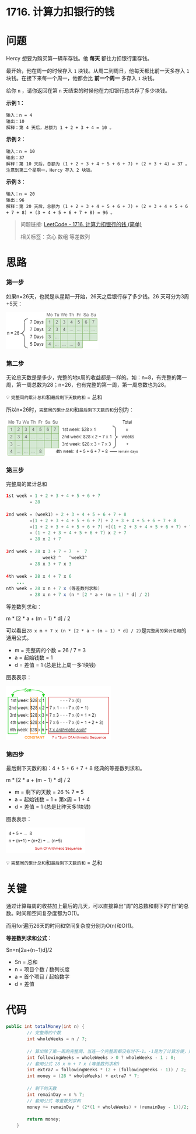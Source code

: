 # 1716. 计算力扣银行的钱

# 问题

Hercy 想要为购买第一辆车存钱。他 **每天** 都往力扣银行里存钱。

最开始，他在周一的时候存入 `1` 块钱。从周二到周日，他每天都比前一天多存入 `1` 块钱。在接下来每一个周一，他都会比 **前一个周一** 多存入 `1` 块钱。

给你 `n` ，请你返回在第 `n` 天结束的时候他在力扣银行总共存了多少块钱。

 

**示例 1：**

```
输入：n = 4
输出：10
解释：第 4 天后，总额为 1 + 2 + 3 + 4 = 10 。
```

**示例 2：**

```
输入：n = 10
输出：37
解释：第 10 天后，总额为 (1 + 2 + 3 + 4 + 5 + 6 + 7) + (2 + 3 + 4) = 37 。注意到第二个星期一，Hercy 存入 2 块钱。
```

**示例 3：**

```
输入：n = 20
输出：96
解释：第 20 天后，总额为 (1 + 2 + 3 + 4 + 5 + 6 + 7) + (2 + 3 + 4 + 5 + 6 + 7 + 8) + (3 + 4 + 5 + 6 + 7 + 8) = 96 。
```

> 问题链接: [LeetCode - 1716. 计算力扣银行的钱 (简单)](https://leetcode.cn/problems/calculate-money-in-leetcode-bank/)
>
> 相关标签：贪心 数组 等差数列

# 思路

### 第一步

如果n=26天，也就是从星期一开始，26天之后银行存了多少钱。26 天可分为3周+5天：

![step1](image/1716.step1.png)

### 第二步

无论总天数是是多少，完整的地x周的收益都是一样的。如：n=8，有完整的第一周，第一周总数为28；n=26，也有完整的第一周，第一周总数也为28。

💡 `完整周的累计总和`和`最后剩下天数的和` = 总和

所以n=26时，`完整周的累计总和`和`最后剩下天数的和`分别为：

![step2](image/1716.step2.png)

### 第三步

完整周的累计总和

```java
1st week = 1 + 2 + 3 + 4 + 5 + 6 + 7 
     	 = 28
    
2nd week = (week1) + 2 + 3 + 4 + 5 + 6 + 7 + 8 
    	 =(1 + 2 + 3 + 4 + 5 + 6 + 7) + 2 + 3 + 4 + 5 + 6 + 7 + 8 
    	 =(1 + 2 + 3 + 4 + 5 + 6 + 7) +[(1 + 2 + 3 + 4 + 5 + 6 + 7) + 7]
    	 = (1 + 2 + 3 + 4 + 5 + 6 + 7) x 2 + 7 
    	 = 28 x 2 + 7
    
3rd week = 28 x 3 + 7 + 7  +  7
              week2 ^   ^week3^
    	 = 28 x 3 + 7 x 3
    
4th week = 28 x 4 + 7 x 6
    ...
nth week = 28 x n + 7 x (等差数列求和)
		 = 28 x n + 7 x (n * [2 * a + (m − 1) * d] / 2)
```

等差数列求和：

m * [2 * a + (m − 1) * d] / 2

可以看出`28 x m + 7 x (n * [2 * a + (m − 1) * d] / 2)`是`完整周的累计总和`的通用公式。

* m = 完整周的个数 = 26 / 7 = 3
* a = 起始钱数 = 1
* d = 差值 = 1 (总是比上周一多1块钱)

图表表示：

![step3](image/1716.step3.png)

### 第四步

最后剩下天数的和：4 + 5 + 6 + 7 + 8 经典的等差数列求和。

m * [2 * a + (m − 1) * d] / 2

* m = 剩下的天数 = 26 \% 7 = 5
* a = 起始钱数 = 1 + 第x周 = 1 + 4
* d = 差值 = 1 (总是比昨天多1块钱)

图表表示：

![step4](image/1716.step4.png)

💡 `完整周的累计总和`和`最后剩下天数的和` = 总和

# 关键

通过计算每周的收益加上最后的几天，可以直接算出“周”的总数和剩下的“日”的总数。时间和空间复杂度都为O(1)。

而用for遍历26天的时间和空间复杂度分别为O(n)和O(1)。



**等差数列求和公式**：

Sn=n[2a+(n−1)d]/2

- Sn = 总和
- n = 项目个数 / 数列长度
- a = 首个项目 / 起始数字
- d = 差值

# 代码

```java
public int totalMoney(int n) {
    	// 完整周的个数
        int wholeWeeks = n / 7;
		
    	// 算出除了第一周的完整周，当连一个完整周都没有时不-1。-1是为了计算方便，第一周不算在等差数列里。
        int followingWeeks = wholeWeeks > 0 ? wholeWeeks - 1 : 0;
    	// 套用公式 28 x m + 7 x (等差数列求和)
        int extra7 = followingWeeks * (2 + (followingWeeks - 1)) / 2;
        int money = (28 * wholeWeeks) + extra7 * 7;
		
    	// 剩下的天数
        int remainDay = n % 7;
    	// 套用公式 等差数列求和
        money += remainDay * (2*(1 + wholeWeeks) + (remainDay - 1))/2;

        return money;
    }
```